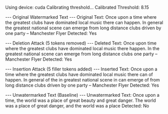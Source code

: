 Using device: cuda
Calibrating threshold...
Calibrated Threshold: 8.15

--- Original Watermarked Text ---
Original Text: Once upon a time where the greatest clubs have dominated local music there can happen. In general the greatest national scene can emerge from long distance clubs driven by one party – Manchester Flyer
Detected: Yes

--- Deletion Attack (5 tokens removed) ---
Deleted Text: Once upon time where the greatest clubs have dominated local music there happen. In the greatest national scene can emerge from long distance clubs one party – Manchester Flyer
Detected: Yes

--- Insertion Attack (5 filler tokens added) ---
Inserted Text: Once upon a time where the greatest clubs have dominated local music there can of happen. In general of the in greatest national scene in can emerge of from long distance clubs driven by one party – Manchester Flyer
Detected: Yes

--- Unwatermarked Text (Baseline) ---
Unwatermarked Text: Once upon a time, the world was a place of great beauty and great danger. The world was a place of great danger, and the world was a place
Detected: No
